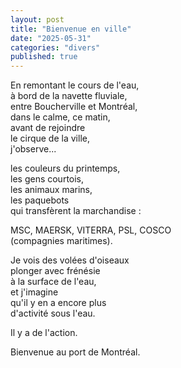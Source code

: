 ```yaml
---
layout: post
title: "Bienvenue en ville"
date: "2025-05-31"
categories: "divers"
published: true
---
```



En remontant le cours de l'eau,  
à bord de la navette fluviale,  
entre Boucherville et Montréal,  
dans le calme, ce matin,  
avant de rejoindre  
le cirque de la ville,  
j'observe...

les couleurs du printemps,  
les gens courtois,  
les animaux marins,  
les paquebots  
qui transfèrent la marchandise :  

MSC, MAERSK, VITERRA, PSL, COSCO  
(compagnies maritimes).  

Je vois des volées d'oiseaux  
plonger avec frénésie  
à la surface de l'eau,  
et j'imagine  
qu'il y en a encore plus  
d'activité sous l'eau.  

Il y a de l'action.  

Bienvenue au port de Montréal.  
